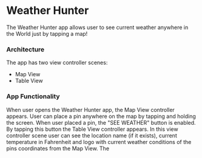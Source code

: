 # Weather Hunter
The Weather Hunter app allows user to see current weather anywhere in the World just by tapping a map!

### Architecture
The app has two view controller scenes:
- Map View
- Table View

### App Functionality 
When user opens the Weather Hunter app, the Map View controller appears. User can place a pin anywhere on the map by tapping and holding the screen. When user placed a pin, the "SEE WEATHER" button is enabled. By tapping this button the Table View controller appears. In this view controller scene user can see the location name (if it exists), current temperature in Fahrenheit and logo with current weather conditions of the pins coordinates from the Map View. The 
